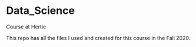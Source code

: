 # Data_Science
Course at Hertie 

This repo has all the files I used and created for this course in the Fall 2020. 